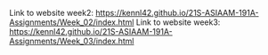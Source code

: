 Link to website week2: https://kennl42.github.io/21S-ASIAAM-191A-Assignments/Week_02/index.html
Link to website week3: https://kennl42.github.io/21S-ASIAAM-191A-Assignments/Week_03/index.html